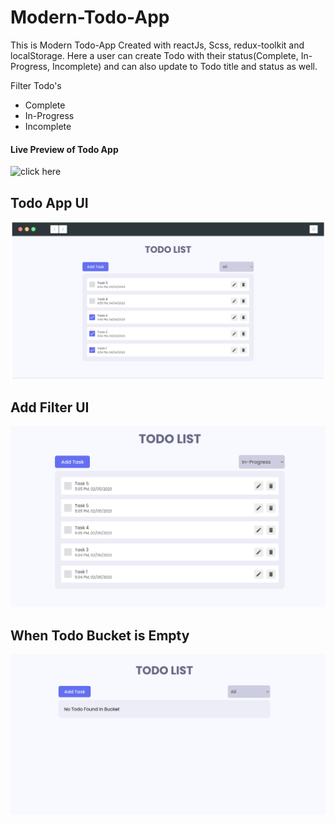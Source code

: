 # Modern-Todo-App
This is Modern Todo-App Created with reactJs, Scss, redux-toolkit and localStorage.
Here a user can create Todo with their status(Complete, In-Progress, Incomplete) and can also update to Todo title and status as well.

Filter Todo's
- Complete
- In-Progress
- Incomplete

#### Live Preview of Todo App
![click here](https://modern-react-todo-app.netlify.app/)

## Todo App UI
![Todo Home](src/assets/todo-app.png)

## Add Filter UI
![Todo Filter](src/assets/todo-filter.png)

## When Todo Bucket is Empty
![Todo Empty](src/assets/todo-empty.png)
